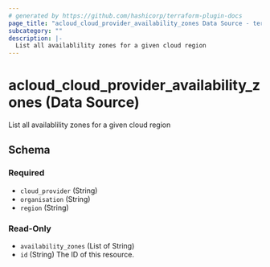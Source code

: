 ```yaml
---
# generated by https://github.com/hashicorp/terraform-plugin-docs
page_title: "acloud_cloud_provider_availability_zones Data Source - terraform-provider-acloud"
subcategory: ""
description: |-
  List all availablility zones for a given cloud region
---
```


# acloud_cloud_provider_availability_zones (Data Source)

List all availablility zones for a given cloud region



<!-- schema generated by tfplugindocs -->
## Schema

### Required

- `cloud_provider` (String)
- `organisation` (String)
- `region` (String)

### Read-Only

- `availability_zones` (List of String)
- `id` (String) The ID of this resource.
